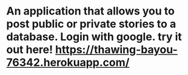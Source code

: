 # An application that allows you to post public or private stories to a database. Login with google. try it out here! https://thawing-bayou-76342.herokuapp.com/
